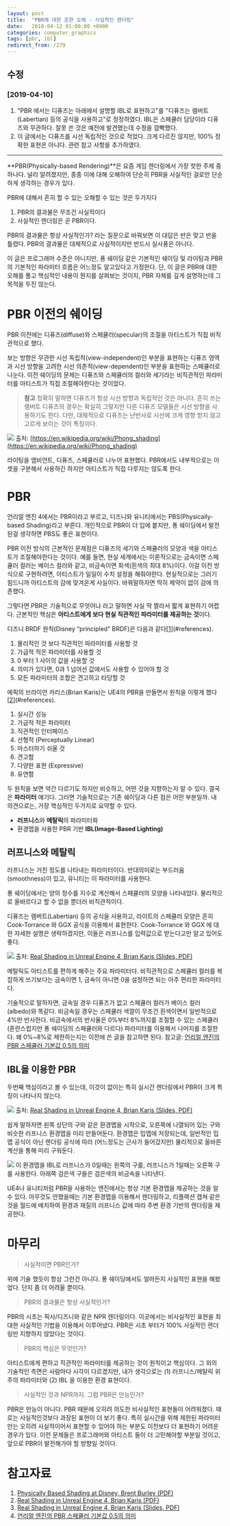 ```yaml
---
layout: post
title:  "PBR에 대한 흔한 오해 - 사실적인 렌더링"
date:   2018-04-12 01:00:00 +0900
categories: computer_graphics
tags: [pbr, ibl]
redirect_from: /279
---
```

## 수정
### [2019-04-10]
1. "PBR 에서는 디퓨즈는 아래에서 설명할 IBL로 표현하고"를 "디퓨즈는 램버트(Labertian) 등의 공식을 사용하고"로 정정하였다. IBL은 스페큘러 담당이라 디퓨즈와 무관하다. 잘못 쓴 것은 예전에 발견했는데 수정을 깜빡했다.
2. 이 글에서는 디퓨즈를 시선 독립적인 것으로 적었다. 크게 다르진 않지만, 100% 정확한 표현은 아니다. 관련 참고 사항을 추가하였다.

---

**PBR(Physically-based Rendering)**은 요즘 게임 렌더링에서 가장 핫한 주제 중 하나다. 널리 알려졌지만, 종종 이에 대해 오해하여 단순히 PBR을 사실적인 걸로만 단순하게 생각하는 경우가 있다.

PBR에 대해서 흔히 할 수 있는 오해할 수 있는 것은 두가지다

1. PBR의 결과물은 무조건 사실적이다
2. 사실적인 렌더링은 곧 PBR이다.

PBR의 결과물은 항상 사실적인가? 라는 질문으로 바꿔보면 이 대답은 반은 맞고 반을 틀렸다. PBR의 결과물은 대체적으로 사실적이지만 반드시 실사풍은 아니다.

이 글은 프로그래머 수준은 아니지만, 퐁 쉐이딩 같은 기본적인 쉐이딩 및 라이팅과 PBR의 기본적인 파라미터 흐름은 어느정도 알고있다고 가정한다. 단, 이 글은 PBR에 대한 오해를 풀고 핵심적인 내용이 뭔지를 살펴보는 것이지, PBR 자체를 깊게 설명하는데 그 목적을 두진 않는다.

# PBR 이전의 쉐이딩
PBR 이전에는 디퓨즈(diffuse)와 스페큘러(specular)의 조절을 아티스트가 직접 비직관적으로 했다.

보는 방향은 무관한 시선 독립적(view-independent)인 부분을 표현하는 디퓨즈 영역과 시선 방향을 고려한 시선 의존적(view-dependent)인 부분을 표현하는 스페큘러로 나눈다. 이전 쉐이딩의 문제는 디퓨즈와 스페큘러의 컬러와 세기라는 비직관적인 파라미터를 아티스트가 직접 조절해야한다는 것이었다.

> **참고**
> 정확히 말하면 디퓨즈가 항상 시선 방향과 독립적인 것은 아니다. 흔히 쓰는 램버트 디퓨즈의 경우는 확실히 그렇지만 다른 디퓨즈 모델들은 시선 방향을 사용하기도 한다. 다만, 대체적으로 디퓨즈는 난반사로 시선에 크게 영향 받지 않고 고르게 보이는 것이 특징이다.

![](https://lh3.googleusercontent.com/-lJ0BUmU7hho/Ws9gOICFsHI/AAAAAAAASn0/Rq-bdTbH650s7ei3QeLofyQXFisdxRREQCHMYCw/s0/Phong_components_version_4.png)
출처: [https://en.wikipedia.org/wiki/Phong_shading](https://en.wikipedia.org/wiki/Phong_shading)

라이팅을 앰비언트, 디퓨즈, 스페큘러로 나누어 표현했다. PBR에서도 내부적으로는 이 셋을 구분해서 사용하긴 하지만 아티스트가 직접 다루지는 않도록 한다.

# PBR
언리얼 엔진 4에서는 PBR이라고 부르고, 디즈니와 유니티에서는 PBS(Physically-based Shading)라고 부른다. 개인적으로 PBR이 더 입에 붙지만, 퐁 쉐이딩에서 발전된걸 생각하면 PBS도 좋은 표현이다.

PBR 이전 방식의 근본적인 문제점은 디퓨즈의 세기와 스페큘러의 모양과 색을 아티스트가 조절해야한다는 것이다. 예를 들면, 현실 세계에서는 이론적으로는 금속이면 스페큘러 컬러는 베이스 컬러와 같고, 비금속이면 회색(흰색의 최대 8%)이다. 이걸 이전 방식으로 구현하려면, 아티스트가 일일이 수치 설정을 해줘야한다. 현실적으로는 그러기 힘드니까 아티스트의 감에 맞겨온게 사실이다. 바꿔말하자면 딱히 제약이 없이 감에 의존했다.

그렇다면 PBR은 기술적으로 무엇어냐 라고 말하면 사실 딱 짤라서 짧게 표현하기 어렵다. 근본적인 핵심은 **아티스트에게 보다 현실 직관적인 파라미터를 제공하는 것**이다. 

디즈니 BRDF 원칙(Disney “principled” BRDF)은 다음과 같다[[1]](#references).

1. 물리적인 것 보다 직관적인 파라미터를 사용할 것
1. 가급적 적은 파라미터를 사용할 것
1. 0 부터 1 사이의 값을 사용할 것
1. 의미가 있다면, 0과 1 넘어선 값에서도 사용할 수 있어야 할 것
1. 모든 파라미터의 조합은 견고하고 타당할 것

에픽의 브라이언 카리스(Brian Karis)는 UE4의 PBR을 만들면서 원칙을 이렇게 했다[[2]](#references).

1. 실시간 성능
2. 가급적 적은 파라미터
3. 직관적인 인터페이스
4. 선형적 (Perceptually Linear)
5. 마스터하기 쉬울 것
6. 견고함
7. 다양한 표현 (Expressive)
8. 유연함

두 원칙을 보면 약간 다르기도 하지만 비슷하고, 어떤 것을 지향하는지 알 수 있다. 결국은 **파라미터** 얘기다. 그러면 기술적으로는 기존 쉐이딩과 다른 점은 어떤 부분일까. 내 의견으로는, 가장 핵심적인 두가지로 요약할 수 있다.

* **러프니스**와 **메탈릭**의 파라미터화
* 환경맵을 사용한 PBR 기반 **IBL(Image-Based Lighting)**

## 러프니스와 메탈릭
러프니스는 거친 정도를 나타내는 파라미터이다. 반대의미로는 부드러움(smoothness)이 있고, 유니티는 이 파라미터를 사용한다.

퐁 쉐이딩에서는 양의 정수를 지수로 계산해서 스페큘러의 모양을 나타내었다. 물리적으로 올바르다고 할 수 없을 뿐더러 비직관적이다.

디퓨즈는 램버트(Labertian) 등의 공식을 사용하고, 라이트의 스페큘러 모양은 흔히 Cook-Torrance 와 GGX 공식을 이용해서 표현한다. Cook-Torrance 와 GGX 에 대한 자세한 설명은 생략하겠지만, 이들은 러프니스를 입력값으로 받는다고만 알고 있어도 좋다.

![](https://lh3.googleusercontent.com/-vxiTEBCQyZQ/Ws9nUyYY6yI/AAAAAAAASoE/o5aM6fAkc6c0cagOjBVkA3kyVfWfn_vMACHMYCw/s0/image_24769.jpg)
출처: [Real Shading in Unreal Engine 4, Brian Karis (Slides, PDF)](#references)

메탈릭도 아티스트를 편하게 해주는 주요 파라미터다. 비직관적으로 스페큘러 컬러를 복잡하게 쓰기보다는 금속이면 1, 금속이 아니면 0을 설정하면 되는 아주 편리한 파라미터다.

기술적으로 말하자면, 금속일 경우 디퓨즈가 없고 스페큘러 컬러가 베이스 컬러(albedo)와 똑같다. 비금속일 경우는 스페큘러 색깔이 무조건 흰색이면서 일반적으로 4%만 반사한다. 비금속에서의 반사율은 0%부터 8%까지를 조절할 수 있는 스페큘러(혼란스럽지만 퐁 쉐이딩의 스페큘러와 다르다) 파라미터를 이용해서 나머지를 조절한다. 왜 0%~8%로 제한하는지는 이전에 쓴 글을 참고하면 된다. 참고글: [언리얼 엔진의 PBR 스페큘러 기본값 0.5의 의미][4]

## IBL을 이용한 PBR
두번째 핵심이라고 볼 수 있는데, 이것이 없이는 특히 실시간 렌더링에서 PBR이 크게 특징이 나타나지 않는다.

![](https://lh3.googleusercontent.com/-F6Yqut3kMRc/Ws9pEHp8qGI/AAAAAAAASoU/-Uwl6bdFMEEKCMS55ptkeArHwzRZLvmIwCHMYCw/s0/2018-04-12_23-11-22.png)
출처: [Real Shading in Unreal Engine 4, Brian Karis (Slides, PDF)](#references)

쉽게 말하자면 왼쪽 상단의 구와 같은 환경맵을 시작으로, 오른쪽에 나열되어 있는 구와 비슷한 러프니스 환경맵을 미리 만들어둔다. 환경맵은 밉맵에 저장되는데, 일반적인 밉맵 공식이 아닌 렌더링 공식에 따라 (어느정도는 근사가 들어갔지만) 물리적으로 올바른 계산을 통해 미리 구워둔다.

![](https://lh3.googleusercontent.com/-004ANeXC4m0/Ws9p1w3gb0I/AAAAAAAASog/L2aWB_wGex0BSextUfMdzuvFzIleFWsmwCHMYCw/s0/2018-04-12_23-14-45.png)
이 환경맵을 IBL로 러프니스가 0일때는 왼쪽의 구를, 러프니스가 1일때는 오른쪽 구를 사용한다. 아래쪽 검은색 구들은 검은색의 비금속을 나타낸다.

UE4나 유니티처럼 PBR을 사용하는 엔진에서는 항상 기본 환경맵을 제공하는 것을 알 수 있다. 아무것도 안했을때는 기본 환경맵을 이용해서 렌더링하고, 리플렉션 캡쳐 같은 것을 월드에 배치하여 환경과 재질의 러프니스 값에 따라 주변 환경 기반의 렌더링을 제공한다.

# 마무리
> 사실적이면 PBR인가?

위에 기술 했듯이 항상 그런건 아니다. 퐁 쉐이딩에서도 얼마든지 사실적인 표현을 해왔었다. 단지 좀 더 어려울 뿐이다.

> PBR의 결과물은 항상 사실적인가?

PBR의 시초는 픽사/디즈니와 같은 NPR 렌더링이다. 이곳에서는 비사실적인 표현을 최대한 사실적인 기법을 이용해서 이루어냈다. PBR은 시초 부터가 100% 사실적인 렌더링만 지향하지 않았다는 것이다.

> PBR의 핵심은 무엇인가?

아티스트에게 편하고 직관적인 파라미터를 제공하는 것이 원칙이고 핵심이다. 그 외의 기술적인 측면은 사람마다 시각이 다르겠지만, 내가 생각으로는 (1) 러프니스/메탈릭 위주의 파라미터와 (2) IBL 을 이용한 환경 표현이다.

> 사실적인 것과 NPR까지. 그럼 PBR은 만능인가?

PBR은 만능이 아니다. PBR 때문에 오히려 의도한 비사실적인 표현들이 어려워졌다. 때로는 사실적인것보다 과장된 표현이 더 보기 좋다. 특히 실시간을 위해 제한된 파라미터만는 오히려 사실적이어서 표현할 수 있어야 하는 부분도 이전보다 더 표현하기 어려운 경우가 있다. 이런 문제들은 프로그래머와 아티스트 들이 더 고민해야할 부분일 것이고, 앞으로 PBR이 발전해가야 할 방향일 것이다.

# 참고자료
<a name="references"></a>
1. [Physically Based Shading at Disney, Brent Burley (PDF)][1]
1. [Real Shading in Unreal Engine 4, Brian Karis (PDF)][2]
1. [Real Shading in Unreal Engine 4, Brian Karis (Slides, PDF)][3]
1. [언리얼 엔진의 PBR 스페큘러 기본값 0.5의 의미][4]

[1]: http://blog.selfshadow.com/publications/s2012-shading-course/burley/s2012_pbs_disney_brdf_notes_v3.pdf
[2]: http://blog.selfshadow.com/publications/s2013-shading-course/karis/s2013_pbs_epic_notes_v2.pdf
[3]: http://blog.selfshadow.com/publications/s2013-shading-course/karis/s2013_pbs_epic_slides.pdf
[4]: https://blog.hybrids.kr/224